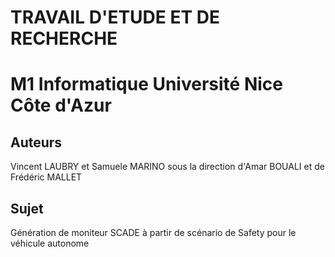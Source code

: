 # TRAVAIL D'ETUDE ET DE RECHERCHE
# M1 Informatique Université Nice Côte d'Azur
## Auteurs
Vincent LAUBRY et Samuele MARINO sous la direction d'Amar BOUALI et de Frédéric MALLET
## Sujet
Génération de moniteur SCADE à partir de scénario de Safety pour le véhicule autonome
